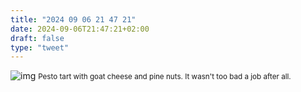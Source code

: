 ```yaml
---
title: "2024 09 06 21 47 21"
date: 2024-09-06T21:47:21+02:00
draft: false
type: "tweet"
---
```

![img](/img/IMG_4307.JPEG)
<small>Pesto tart with goat cheese and pine nuts. It wasn't too bad a job after all.</small>
